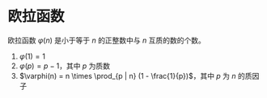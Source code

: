 # 欧拉函数

欧拉函数 $\varphi(n)$ 是小于等于 $n$ 的正整数中与 $n$ 互质的数的个数。

1. $\varphi(1) = 1$
2. $\varphi(p) = p - 1$，其中 $p$ 为质数
3. $\varphi(n) = n \times \prod_{p | n} (1 - \frac{1}{p})$，其中 $p$ 为 $n$ 的质因子

